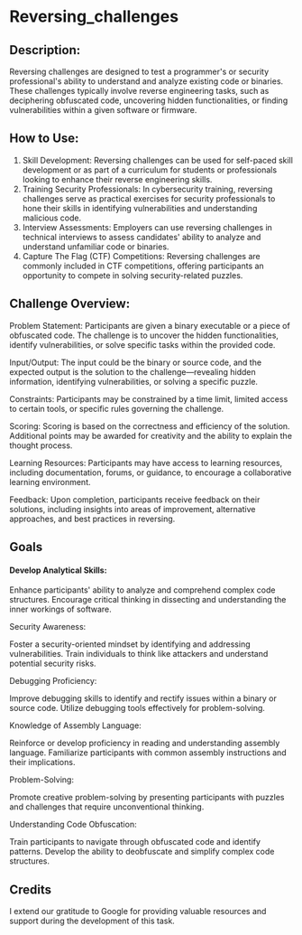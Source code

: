 # Reversing_challenges

## Description:
Reversing challenges are designed to test a programmer's or security professional's ability to understand and analyze existing code or binaries. These challenges typically involve reverse engineering tasks, such as deciphering obfuscated code, uncovering hidden functionalities, or finding vulnerabilities within a given software or firmware.

## How to Use:

1. Skill Development:
Reversing challenges can be used for self-paced skill development or as part of a curriculum for students or professionals looking to enhance their reverse engineering skills.
2. Training Security Professionals:
In cybersecurity training, reversing challenges serve as practical exercises for security professionals to hone their skills in identifying vulnerabilities and understanding malicious code.
3. Interview Assessments:
Employers can use reversing challenges in technical interviews to assess candidates' ability to analyze and understand unfamiliar code or binaries.
4. Capture The Flag (CTF) Competitions:
Reversing challenges are commonly included in CTF competitions, offering participants an opportunity to compete in solving security-related puzzles.

## Challenge Overview:

Problem Statement:
Participants are given a binary executable or a piece of obfuscated code. The challenge is to uncover the hidden functionalities, identify vulnerabilities, or solve specific tasks within the provided code.

Input/Output:
The input could be the binary or source code, and the expected output is the solution to the challenge—revealing hidden information, identifying vulnerabilities, or solving a specific puzzle.

Constraints:
Participants may be constrained by a time limit, limited access to certain tools, or specific rules governing the challenge.

Scoring:
Scoring is based on the correctness and efficiency of the solution. Additional points may be awarded for creativity and the ability to explain the thought process.

Learning Resources:
Participants may have access to learning resources, including documentation, forums, or guidance, to encourage a collaborative learning environment.

Feedback:
Upon completion, participants receive feedback on their solutions, including insights into areas of improvement, alternative approaches, and best practices in reversing.

## Goals

#### Develop Analytical Skills:

Enhance participants' ability to analyze and comprehend complex code structures.
Encourage critical thinking in dissecting and understanding the inner workings of software.

Security Awareness:

Foster a security-oriented mindset by identifying and addressing vulnerabilities.
Train individuals to think like attackers and understand potential security risks.

Debugging Proficiency:

Improve debugging skills to identify and rectify issues within a binary or source code.
Utilize debugging tools effectively for problem-solving.

Knowledge of Assembly Language:

Reinforce or develop proficiency in reading and understanding assembly language.
Familiarize participants with common assembly instructions and their implications.

Problem-Solving:

Promote creative problem-solving by presenting participants with puzzles and challenges that require unconventional thinking.

Understanding Code Obfuscation:

Train participants to navigate through obfuscated code and identify patterns.
Develop the ability to deobfuscate and simplify complex code structures.

## Credits

I extend our gratitude to Google for providing valuable resources and support during the development of this task.


